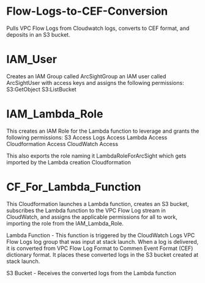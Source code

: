 # Flow-Logs-to-CEF-Conversion
Pulls VPC Flow Logs from Cloudwatch logs, converts to CEF format, and deposits in an S3 bucket.

# IAM_User
Creates an IAM Group called ArcSightGroup an IAM user called ArcSightUser with access keys and assigns the following permissions:
S3:GetObject
S3:ListBucket

# IAM_Lambda_Role
This creates an IAM Role for the Lambda function to leverage and grants the following permissions:
S3 Access
Logs Access
Lambda Access
Cloudformation Access
CloudWatch Access

This also exports the role naming it LambdaRoleForArcSight which gets imported by the Lambda creation Cloudformation

# CF_For_Lambda_Function
This Cloudformation launches a Lambda function, creates an S3 bucket, subscribes the Lambda function to the VPC Flow Log stream in CloudWatch, and assigns the applicable permissions for all to work, importing the role from the IAM_Lambda_Role. 

Lambda Function - This function is triggered by the CloudWatch Logs VPC Flow Logs log group that was input at stack launch. When a log is delivered, it is converted from VPC Flow Log Format to Commen Event Format (CEF) dictionary format. It places these converted logs in the S3 bucket created at stack launch. 

S3 Bucket - Receives the converted logs from the Lambda function

